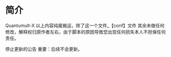 # 简介
Quantumult-X
以上内容纯属搬运，除了这一个文件_【conf】文件
其余未做任何修改，解释权归原作者左右，由于脚本的原因导致您出现任何损失本人不担保任何责任。

停止更新的公告
重要：后续不会更新。
